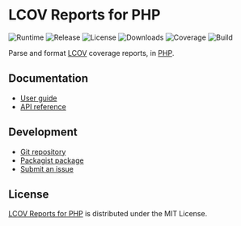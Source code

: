 # LCOV Reports for PHP
![Runtime](https://img.shields.io/badge/php-%3E%3D7.2-brightgreen.svg) ![Release](https://img.shields.io/packagist/v/cedx/lcov.svg) ![License](https://img.shields.io/packagist/l/cedx/lcov.svg) ![Downloads](https://img.shields.io/packagist/dt/cedx/lcov.svg) ![Coverage](https://coveralls.io/repos/github/cedx/lcov.php/badge.svg) ![Build](https://travis-ci.com/cedx/lcov.php.svg)

Parse and format [LCOV](http://ltp.sourceforge.net/coverage/lcov.php) coverage reports, in [PHP](https://secure.php.net).

## Documentation
- [User guide](https://dev.belin.io/lcov.php)
- [API reference](https://dev.belin.io/lcov.php/api)

## Development
- [Git repository](https://git.belin.io/cedx/lcov.php)
- [Packagist package](https://packagist.org/packages/cedx/lcov)
- [Submit an issue](https://git.belin.io/cedx/lcov.php/issues)

## License
[LCOV Reports for PHP](https://dev.belin.io/lcov.php) is distributed under the MIT License.
